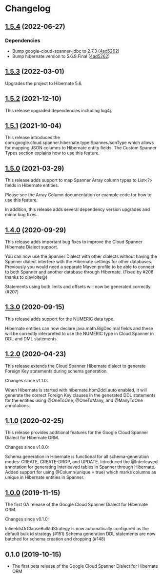 # Changelog


## [1.5.4](https://github.com/GoogleCloudPlatform/google-cloud-spanner-hibernate/compare/1.5.3...v1.5.4) (2022-06-27)


### Dependencies

* Bump google-cloud-spanner-jdbc to 2.7.3 ([4ad5262](https://github.com/GoogleCloudPlatform/google-cloud-spanner-hibernate/commit/4ad52625bdf5425ea98f8c2fa1da4a1fd897fd4d))
* Bump hibernate.version to 5.6.9.Final ([4ad5262](https://github.com/GoogleCloudPlatform/google-cloud-spanner-hibernate/commit/4ad52625bdf5425ea98f8c2fa1da4a1fd897fd4d))


## [1.5.3](https://github.com/GoogleCloudPlatform/google-cloud-spanner-hibernate/compare/1.5.2...1.5.3) (2022-03-01)
Upgrades the project to Hibernate 5.6.

## [1.5.2](https://github.com/GoogleCloudPlatform/google-cloud-spanner-hibernate/compare/1.5.1...1.5.2) (2021-12-10)
This release upgraded dependencies including log4j.

## [1.5.1](https://github.com/GoogleCloudPlatform/google-cloud-spanner-hibernate/compare/1.5.0...1.5.1) (2021-10-04)
This release introduces the com.google.cloud.spanner.hibernate.type.SpannerJsonType which allows for mapping JSON columns to Hibernate entity fields. The Custom Spanner Types section explains how to use this feature.


## [1.5.0](https://github.com/GoogleCloudPlatform/google-cloud-spanner-hibernate/compare/1.4.0...1.5.0) (2021-03-29)
This release adds support to map Spanner Array column types to List<?> fields in Hibernate entities.

Please see the Array Column documentation or example code for how to use this feature.

In addition, this release adds several dependency version upgrades and minor bug fixes.


## [1.4.0](https://github.com/GoogleCloudPlatform/google-cloud-spanner-hibernate/compare/1.3.0...1.4.0) (2020-09-29)
This release adds important bug fixes to improve the Cloud Spanner Hibernate Dialect support.

You can now use the Spanner Dialect with other dialects without having the Spanner dialect interfere with the Hibernate settings for other databases. Previously you would need a separate Maven profile to be able to connect to both Spanner and another database through Hibernate. (Fixed by #208 thanks to olavloite@)

Statements using both limits and offsets will now be generated correctly. (#207)



## [1.3.0](https://github.com/GoogleCloudPlatform/google-cloud-spanner-hibernate/compare/1.2.0...1.3.0) (2020-09-15)
This release adds support for the NUMERIC data type.

Hibernate entities can now declare java.math.BigDecimal fields and these will be correctly interpreted to use the NUMERIC type in Cloud Spanner in DDL and DML statements.



## [1.2.0](https://github.com/GoogleCloudPlatform/google-cloud-spanner-hibernate/compare/1.1.0...1.2.0) (2020-04-23)
This release extends the Cloud Spanner Hibernate dialect to generate Foreign Key statements during schema generation.

Changes since v1.1.0:

When Hibernate is started with hibernate.hbm2ddl.auto enabled, it will generate the correct Foreign Key clauses in the generated DDL statements for the entities using @OneToOne, @OneToMany, and @ManyToOne annotations.


## [1.1.0](https://github.com/GoogleCloudPlatform/google-cloud-spanner-hibernate/compare/1.0.0...1.1.0) (2020-02-25)
This release provides additional features for the Google Cloud Spanner Dialect for Hibernate ORM.

Changes since v1.0.0:

Schema generation in Hibernate is functional for all schema-generation modes: CREATE, CREATE-DROP, and UPDATE.
Introduced the @Interleaved annotation for generating Interleaved tables in Spanner through Hibernate.
Added support for using @Column(unique = true) which marks columns as unique in Hibernate entities in Spanner.


## [1.0.0](https://github.com/GoogleCloudPlatform/google-cloud-spanner-hibernate/compare/0.1.0...1.0.0) (2019-11-15)
The first GA release of the Google Cloud Spanner Dialect for Hibernate ORM.

Changes since v0.1.0:

InlineIdsOrClauseBulkIdStrategy is now automatically configured as the default bulk id strategy (#151)
Schema generation DDL statements are now batched for schema creation and dropping (#148)


## 0.1.0 (2019-10-15)
* The first beta release of the Google Cloud Spanner Dialect for Hibernate ORM
